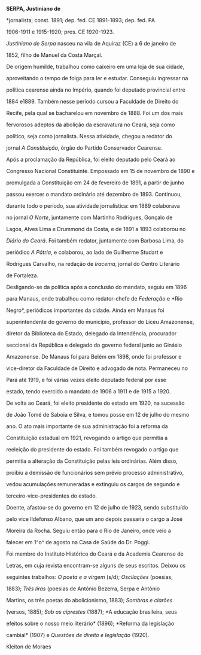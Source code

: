 **SERPA, Justiniano de**



\*jornalista; const. 1891; dep. fed. CE 1891-1893; dep. fed. PA

1906-1911 e 1915-1920; pres. CE 1920-1923.



*Justiniano de Serpa* nasceu na vila de Aquiraz (CE) a 6 de janeiro de

1852, filho de Manuel da Costa Marçal.



De origem humilde, trabalhou como caixeiro em uma loja de sua cidade,

aproveitando o tempo de folga para ler e estudar. Conseguiu ingressar na

política cearense ainda no Império, quando foi deputado provincial entre

1884 e1889. Também nesse período cursou a Faculdade de Direito do

Recife, pela qual se bacharelou em novembro de 1888. Foi um dos mais

fervorosos adeptos da abolição da escravatura no Ceará, seja como

político, seja como jornalista. Nessa atividade, chegou a redator do

jornal *A Constituição*, órgão do Partido Conservador Cearense.



Após a proclamação da República, foi eleito deputado pelo Ceará ao

Congresso Nacional Constituinte. Empossado em 15 de novembro de 1890 e

promulgada a Constituição em 24 de fevereiro de 1891, a partir de junho

passou exercer o mandato ordinário até dezembro de 1893. Continuou,

durante todo o período, sua atividade jornalística: em 1889 colaborava

no jornal *O Norte*, juntamente com Martinho Rodrigues, Gonçalo de

Lagos, Alves Lima e Drummond da Costa, e de 1891 a 1893 colaborou no

*Diário do Ceará*. Foi também redator, juntamente com Barbosa Lima, do

periódico *A Pátria*, e colaborou, ao lado de Guilherme Studart e

Rodrigues Carvalho, na redação de *Iracema*, jornal do Centro Literário

de Fortaleza.



Desligando-se da política após a conclusão do mandato, seguiu em 1896

para Manaus, onde trabalhou como redator-chefe de *Federação* e *Rio

Negro*, periódicos importantes da cidade. Ainda em Manaus foi

superintendente do governo do município, professor do Liceu Amazonense,

diretor da Biblioteca do Estado, delegado da Intendência, procurador

seccional da República e delegado do governo federal junto ao Ginásio

Amazonense. De Manaus foi para Belém em 1898, onde foi professor e

vice-diretor da Faculdade de Direito e advogado de nota. Permaneceu no

Pará até 1919, e foi várias vezes eleito deputado federal por esse

estado, tendo exercido o mandato de 1906 a 1911 e de 1915 a 1920.



De volta ao Ceará, foi eleito presidente do estado em 1920, na sucessão

de João Tomé de Saboia e Silva, e tomou posse em 12 de julho do mesmo

ano. O ato mais importante de sua administração foi a reforma da

Constituição estadual em 1921, revogando o artigo que permitia a

reeleição do presidente do estado. Foi também revogado o artigo que

permitia a alteração da Constituição pelas leis ordinárias. Além disso,

proibiu a demissão de funcionários sem prévio processo administrativo,

vedou acumulações remuneradas e extinguiu os cargos de segundo e

terceiro-vice-presidentes do estado.



Doente, afastou-se do governo em 12 de julho de 1923, sendo substituído

pelo vice Ildefonso Albano, que um ano depois passaria o cargo a José

Moreira da Rocha. Seguiu então para o Rio de Janeiro, onde veio a

falecer em 1^o^ de agosto na Casa de Saúde do Dr. Poggi.



Foi membro do Instituto Histórico do Ceará e da Academia Cearense de

Letras, em cuja revista encontram-se alguns de seus escritos. Deixou os

seguintes trabalhos: *O poeta e a virgem* (s/d); *Oscilações* (poesias,

1883); *Três liras* (poesias de Antônio Bezerra, Serpa e Antônio

Martins, os três poetas do abolicionismo, 1883); *Sombras e clarões*

(versos, 1885); *Sob os ciprestes* (1887); *A educação brasileira, seus

efeitos sobre o nosso meio literário* (1896); *Reforma da legislação

cambial* (1907) e *Questões de direito e legislação* (1920).



Kleiton de Moraes



